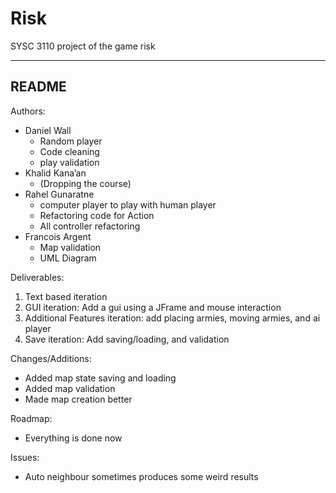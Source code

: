 # Risk
SYSC 3110 project of the game risk

-------------------------------------------------------------------------------------------------------
README
-------------------------------------------------------------------------------------------------------

Authors:
- Daniel Wall
  - Random player
  - Code cleaning
  - play validation
- Khalid Kana’an
  - (Dropping the course)
- Rahel Gunaratne
  - computer player to play with human player
  - Refactoring code for Action
  - All controller refactoring
- Francois Argent
  - Map validation
  - UML Diagram

Deliverables:
1. Text based iteration
2. GUI iteration: Add a gui using a JFrame and mouse interaction
3. Additional Features iteration: add placing armies, moving armies, and ai player
4. Save iteration: Add saving/loading, and validation

Changes/Additions:
- Added map state saving and loading
- Added map validation
- Made map creation better

Roadmap:
- Everything is done now

Issues:
- Auto neighbour sometimes produces some weird results
